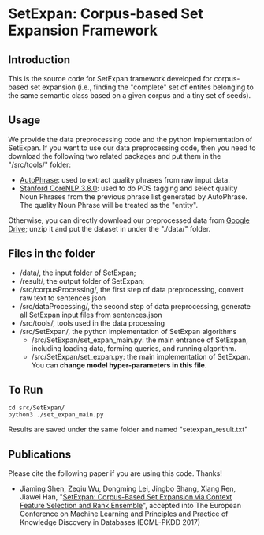 # SetExpan: Corpus-based Set Expansion Framework


## Introduction

This is the source code for SetExpan framework developed for corpus-based set expansion (i.e., finding the "complete" set of entites belonging to the same semantic class based on a given corpus and a tiny set of seeds). 


## Usage

We provide the data preprocessing code and the python implementation of SetExpan. If you want to use our data preprocessing code, then you need to download the following two related packages and put them in the "/src/tools/" folder: 

* [AutoPhrase](https://github.com/shangjingbo1226/AutoPhrase): used to extract quality phrases from raw input data.
* [Stanford CoreNLP 3.8.0](https://stanfordnlp.github.io/CoreNLP/history.html): used to do POS tagging and select quality Noun Phrases from the previous phrase list generated by AutoPhrase. The quality Noun Phrase will be treated as the "entity".

Otherwise, you can directly download our preprocessed data from [Google Drive](https://drive.google.com/a/illinois.edu/file/d/0B4-hGx6CRafFdDZlbWVPM1MxZG8/view?usp=sharing); unzip it and put the dataset in under the "./data/" folder.


## Files in the folder

* /data/, the input folder of SetExpan;
* /result/, the output folder of SetExpan;
* /src/corpusProcessing/, the first step of data preprocessing, convert raw text to sentences.json
* /src/dataProcessing/, the second step of data preprocessing, generate all SetExpan input files from sentences.json
* /src/tools/, tools used in the data processing
* /src/SetExpan/, the python implementation of SetExpan algorithms
    * /src/SetExpan/set_expan_main.py: the main entrance of SetExpan, including loading data, forming queries, and running algorithm.
    * /src/SetExpan/set_expan.py: the main implementation of SetExpan. You can **change model hyper-parameters in this file**. 

## To Run

```
cd src/SetExpan/ 
python3 ./set_expan_main.py
```

Results are saved under the same folder and named "setexpan_result.txt"

## Publications

Please cite the following paper if you are using this code. Thanks!

* Jiaming Shen, Zeqiu Wu, Dongming Lei, Jingbo Shang, Xiang Ren, Jiawei Han, "[SetExpan: Corpus-Based Set Expansion via Context Feature Selection and Rank Ensemble](http://mickeystroller.github.io/resources/ECMLPKDD2017.pdf)", accepted into The European Conference on Machine Learning and Principles and Practice of Knowledge Discovery in Databases (ECML-PKDD 2017)

